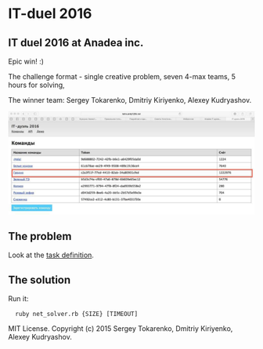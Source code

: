 # IT-duel 2016
## IT duel 2016 at Anadea inc.

Epic win! :)

The challenge format - single creative problem, seven 4-max teams, 5 hours for solving,

The winner team: Sergey Tokarenko, Dmitriy Kiriyenko, Alexey Kudryashov.

![](epic_win.jpg)

## The problem
Look at the [task definition](http://tetro.andy128k.net/).

## The solution
Run it:
```console
  ruby net_solver.rb {SIZE} [TIMEOUT]
```

MIT License. Copyright (c) 2015 Sergey Tokarenko, Dmitriy Kiriyenko, Alexey Kudryashov.
